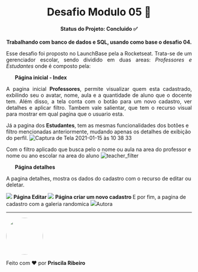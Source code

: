 
<h1 align="center"> Desafio Modulo 05 🚀</h1>

<h4 align="center"> 
   Status do Projeto: <b> Concluido ✅ </b>
</h4>


<p align="center"> <b> Trabalhando com banco de dados e SQL, usando como base o desafio 04. </b> </p>



<p align="justify"> Esse desafio foi proposto no LaunchBase pela a Rocketseat. Trata-se de um gerenciador escolar, sendo dividido em duas areas: <i> Professores e Estudantes </i>
onde é composto pela:  </p>


<ul> <b> Página inicial - Index </b> </ul>
<p align="justify">  A pagina inicial <b>Professores</b>, permite visualizar quem esta cadastrado, exbilindo seu o avatar, nome, aula e a quantidade de aluno que o docente tem. Além disso, a tela conta com o botão para um novo cadastro, ver detalhes e aplicar filtro. Tambem vale salientar, que tem o recurso visual para mostrar em qual pagina que o usuario esta. 

Já a pagina dos <b>Estudantes</b>, tem as mesmas funcionalidades dos botões e filtro mencionadas anteriormente, mudando apenas os detalhes de exibição do perfil. 
![Captura de Tela 2021-01-15 às 10 38 33](https://user-images.githubusercontent.com/58517014/104733692-d8ecd580-571d-11eb-961b-3831793bbc29.png)


Com o filtro aplicado que busca pelo o nome ou aula na area do professor e nome ou ano escolar na area do aluno
![teacher_filter](https://user-images.githubusercontent.com/58517014/104731992-46e3cd80-571b-11eb-8228-92a79d403e02.png)


<ul> <b> Página detalhes  </b> </ul>
A pagina detalhes, mostra os dados do cadastro com o recurso de editar ou deletar. </p>
<img src="https://user-images.githubusercontent.com/58517014/104734806-8ca29500-571f-11eb-9f64-480fe9f6c4a6.png"


<ul> <b> Página Editar </b> </ul>
<img src="https://user-images.githubusercontent.com/58517014/104755835-bcf72d00-5739-11eb-99be-85a76ba7af5d.png"

<ul> <b> Página criar um novo cadastro </b> </ul>
E por fim, a pagina de cadastro com a galeria randomica
<img src="https://user-images.githubusercontent.com/58517014/104756619-cd5bd780-573a-11eb-9325-e51036d472ad.png"


### Autora
---

 <img style="border-radius: 50%;" src="https://avatars2.githubusercontent.com/u/58517014?s=460&u=f92dd89c212d6fab1a67a1ca201511a1e2ba18e9&v=4" width="100px;" alt=""/>
 <br />
 


Feito com ❤️ por <b>Priscila Ribeiro</b></a>








